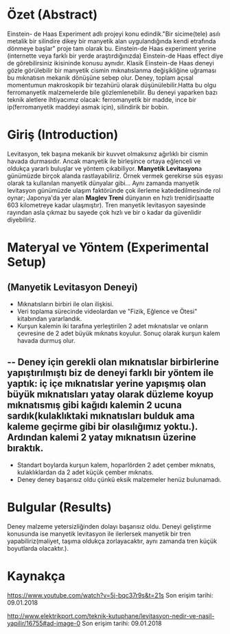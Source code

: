 
# Özet (Abstract)
Einstein- de Haas Experiment adlı projeyi konu edindik."Bir sicime(tele) asılı metalik bir silindire dikey bir manyetik alan uygulandığında kendi etrafında dönmeye başlar" proje tam olarak bu. Einstein-de Haas experiment yerine (internette veya farklı bir yerde araştırdığınızda) Einstein-de Haas effect diye de görebilirsiniz ikisininde konusu aynıdır. Klasik Einstein-de Haas deneyi gözle görülebilir bir manyetik cismin mıknatıslanma değişikliğine uğraması bu mıknatısın mekanik dönüşüne sebep olur. Deney, toplam açısal momentumun makroskopik bir tezahürü olarak düşünülebilir.Hatta bu olgu ferromanyetik malzemelerde bile gözlemlenebilir. Bu deneyi yaparken bazı teknik aletlere ihtiyacımız olacak: ferromanyetik bir madde, ince bir ip(ferromanyetik maddeyi asmak için), silindirik bir bobin.
# Giriş (Introduction)
Levitasyon, tek başına mekanik bir kuvvet olmaksınız ağırlıklı bir cismin havada durmasıdır. Ancak manyetik ile birleşince ortaya eğlenceli ve oldukça yararlı buluşlar ve yöntem çıkabiliyor. **Manyetik Levitasyon**a günümüzde birçok alanda rastlayabiliriz. Örnek vermek gerekirse süs eşyası olarak ta kullanılan manyetik dünyalar gibi... Aynı zamanda manyetik levitasyon günümüzde ulaşım faktöründe çok ilerleme katededilmesinde rol oynar; Japonya'da yer alan **Maglev Treni** dünyanın en hızlı trenidir(saatte 603 kilometreye kadar ulaşmıştır). Tren manyetik levitasyon sayesinde rayından asla çıkmaz bu sayede çok hızlı ve bir o kadar da güvenlidir diyebiliriz.
# Materyal ve Yöntem (Experimental Setup)
## (Manyetik Levitasyon Deneyi)

* Mıknatısların birbiri ile olan ilişkisi. 
* Veri toplama sürecinde videolardan ve "Fizik, Eğlence ve Ötesi" kitabından yararlandık.
* Kurşun kalemin iki tarafına yerleştirilen 2 adet mıknatıslar ve onların çevresine de 2 adet büyük mıknatıs koyulur. Sonuç olarak kurşun kalem havada durmuş olur.

## -- Deney için gerekli olan mıknatıslar birbirlerine yapıştırılmıştı biz de deneyi farklı bir yöntem ile yaptık: iç içe mıknatıslar yerine yapışmış olan büyük mıknatısları yatay olarak düzleme koyup mıknatısmış gibi kağıdı kalemin 2 ucuna sardık(kulaklıktaki mıknatısları bulduk ama kaleme geçirme gibi bir olasılığımız yoktu.). Ardından kalemi 2 yatay mıknatısın üzerine bıraktık. ##

* Standart boylarda kurşun kalem, hoparlörden 2 adet çember mıknatıs, kulaklıklardan da 2 adet küçük çember mıknatıs.
* Deney deney başarısız oldu çünkü eksik malzemeler henüz bulunamadı.
# Bulgular (Results)
 Deney malzeme yetersizliğinden dolayı başarısız oldu. Deneyi geliştirme konusunda ise manyetik levitasyon ile ilerlersek manyetik bir tren yapabiliriz(maliyet, taşıma oldukça zorlayacaktır, aynı zamanda tren küçük boyutlarda olacaktır.).

# Kaynakça

https://www.youtube.com/watch?v=5j-bqc37r9s&t=21s Son erişim tarihi: 09.01.2018

http://www.elektrikport.com/teknik-kutuphane/levitasyon-nedir-ve-nasil-yapilir/16755#ad-image-0 Son erişim tarihi: 09.01.2018
